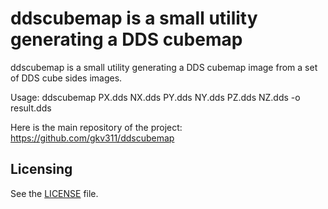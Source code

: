 ddscubemap is a small utility generating a DDS cubemap
=================================

ddscubemap is a small utility generating a DDS cubemap image from a set of DDS cube sides images.

Usage: ddscubemap PX.dds NX.dds PY.dds NY.dds PZ.dds NZ.dds -o result.dds

Here is the main repository of the project:<br/>
https://github.com/gkv311/ddscubemap

## Licensing

See the [LICENSE](LICENSE.txt) file.

